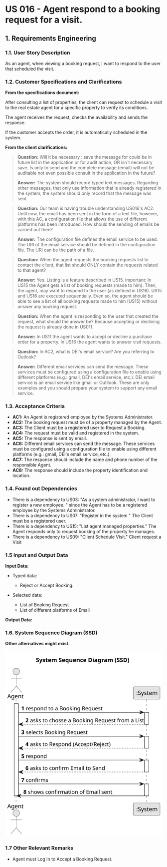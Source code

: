 # US 016 - Agent respond to a booking request for a visit.

## 1. Requirements Engineering


### 1.1. User Story Description


As an agent, when viewing a booking request, I want to respond to the user that scheduled the visit.

### 1.2. Customer Specifications and Clarifications 


**From the specifications document:**

After consulting a list of properties, the client can request to schedule a visit to the real estate agent for a specific property to verify its conditions. 

The agent receives the request, checks the availability and sends the response. 

If the customer accepts the order, it is automatically scheduled  in the system.

**From the client clarifications:**

> **Question:** Will it be necessary : save the message for could be in future list in the application or for audit action; OR isn´t necessary save. Is only to send and the complete message (email) will not be auditable not even possible consult in the application in the future?
>  
> **Answer:** The system should record typed text messages. Regarding other messages, that only use information that is already registered in the system, the system should only record that the message was sent.

> **Question:** Our team is having trouble understanding US016's AC2. Until now, the email has been sent in the form of a text file, however, with this AC, a configuration file that allows the use of different platforms has been introduced. How should the sending of emails be carried out then?
>
> **Answer:** The configuration file defines the email service to be used. The URI of the email service should be defined in the configuration file. The URI can be the path of a file. .

> **Question:** When the agent requests the booking requests list to contact the client, that list should ONLY contain the requests related to that agent?
>
> **Answer:** Yes. Listing is a feature described in US15. Important: In US15 the Agent gets a list of booking requests (made to him). Then, the agent, may want to respond to the user (as defined in US16). US15 and US16 are executed sequentially. Even so, the agent should be able to see a list of all booking requests made to him (US15) without answer any booking request.

> **Question:** When the agent is responding to the user that created the request, what should the answer be? Because accepting or declining the request is already done in US011.
>
> **Answer:**  In US11 the agent wants to accept or decline a purchase order for a property. In US16 the agent wants to answer visit requests.

> **Question:** In AC2, what is DEI's email service? Are you referring to Outlook?
>
> **Answer:** Different email services can send the message. These services must be configured using a configuration file to enable using different platforms (e.g.: gmail, DEI's email service, etc.). DEI email service is an email service like gmail or Outllook. These are only examples and you should prepare your system to support any email service.

### 1.3. Acceptance Criteria

* **AC1:** An Agent is registered employee by the Systems Administrator. 
* **AC2:** The booking request must be of a property managed by the Agent.
* **AC3:** The Client must be a registered user to Request a Booking.
* **AC4:** The request must be valid and registered in the system.
* **AC5:** The response is sent by email.
* **AC6:** Different email services can send the message. These services must be configured using a configuration file to enable using different platforms (e.g.: gmail, DEI's email service, etc.).
* **AC7:** The response should include the name and phone number of the responsible Agent.
* **AC8:** The response should include the property identification and location. 

### 1.4. Found out Dependencies

* There is a dependency to US03: "As a system administrator, I want to register a new employee. " since the Agent has to be a registered employee by the Systems Administrator.
* There is a dependency to US07: "Register in the system " The Client must be a registered user.
* There is a dependency to US15: "List agent managed properties." The Agent responds only to request booking of the property he manages.
* There is a dependency to US09: "Client Schedule Visit." Client request a Visit

### 1.5 Input and Output Data

**Input Data:**

* Typed data:
  * Reject or Accept Booking.
	
* Selected data:
  * List of Booking Request
  * List of different platforms of Email

**Output Data:**

### 1.6. System Sequence Diagram (SSD)

**Other alternatives might exist.**

![System Sequence Diagram](svg\us016-system-sequence-diagram.svg)

### 1.7 Other Relevant Remarks

* Agent must Log In to Accept a Booking Request.